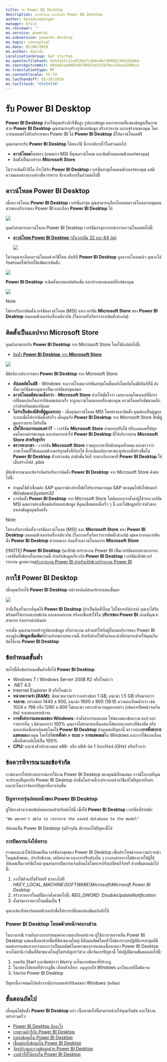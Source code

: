 ```yaml
---
title: รับ Power BI Desktop
description: ดาวน์โหลด และติดตั้ง Power BI Desktop
author: davidiseminger
manager: kfile
ms.reviewer: ''
ms.service: powerbi
ms.subservice: powerbi-desktop
ms.topic: conceptual
ms.date: 05/08/2019
ms.author: davidi
LocalizationGroup: Get started
ms.openlocfilehash: 5e5d143c21ad726e7cdb8a4bc99903238916bb64
ms.sourcegitcommit: 60dad5aa0d85db790553e537bf8ac34ee3289ba3
ms.translationtype: MT
ms.contentlocale: th-TH
ms.lasthandoff: 05/29/2019
ms.locfileid: "65454530"
---
```

# <a name="get-power-bi-desktop"></a>รับ Power BI Desktop
**Power BI Desktop** ช่วยให้คุณสร้างคิวรีขั้นสูง รูปแบบข้อมูล และรายงานที่แสดงข้อมูลเป็นภาพ ด้วย **Power BI Desktop** คุณสามารถสร้างรูปแบบข้อมูล สร้างรายงาน และแชร์งานของคุณ โดยการเผยแพร่ไปยังบริการของ Power BI ได้  **Power BI Desktop** มีให้ดาวน์โหลดฟรี

คุณสามารถรับ **Power BI Desktop** ได้สองวิธี ซึ่งจะอธิบายไว้ในส่วนต่อไป:

* **ดาวน์โหลด**โดยตรง (แพคเกจ MSI ที่คุณดาวน์โหลด และติดตั้งบนคอมพิวเตอร์ของคุณ)
* ติดตั้งเป็นแอปจาก **Microsoft Store**

ไม่ว่าจะติดตั้งวิธีใด ก็จะได้รับ **Power BI Desktop** เวอร์ชันล่าสุดในคอมพิวเตอร์ของคุณ แต่มีความแตกต่างบางอย่างที่ควรทราบ ซึ่งจะอธิบายในส่วนต่อไปนี้

## <a name="download-power-bi-desktop"></a>ดาวน์โหลด Power BI Desktop
เพื่อดาวน์โหลด **Power BI Desktop** เวอร์ชันล่าสุด คุณสามารถเลือกไอคอนดาวน์โหลดจากมุมบนขวาของบริการของ Power BI และเลือก **Power BI Desktop** ได้

![](media/desktop-get-the-desktop/getpbid_downloads.png)

คุณยังสามารถดาวน์โหลด Power BI Desktop เวอร์ชันล่าสุดจากหน้าการดาวน์โหลดต่อไปนี้:

* [**ดาวน์โหลด Power BI Desktop** (ทั้งเวอร์ชัน 32 และ 64 บิต)](https://powerbi.microsoft.com/desktop)
  
  [![](media/service-admin-power-bi-security/PBI_Security_01.png)](https://powerbi.microsoft.com/desktop)

ไม่ว่าคุณจะเลือกดาวน์โหลดด้วยวิธีไหน ทันทีที่ **Power BI Desktop** ถูกดาวน์โหลดแล้ว คุณจะได้รับพร้อมท์ให้เรียกใช้แฟ้มการติดตั้ง:

![](media/desktop-get-the-desktop/getpbid_3.png)

**Power BI Desktop** จะติดตั้งแบบแอปพลิเคชัน และทำงานบนเดสก์ท็อปของคุณ

![](media/desktop-get-the-desktop/designer_gsg_install.png)

> [!NOTE]
> ไม่รองรับการติดตั้งเวอร์ชันดาวน์โหลด (MSI) และเวอร์ชัน **Microsoft Store** ของ **Power BI Desktop** บนคอมพิวเตอร์เครื่องเดียวกัน (ในบางครั้งเรียกว่าการติดตั้ง*ข้างกัน*)
> 
> 

## <a name="install-as-an-app-from-the-microsoft-store"></a>ติดตั้งเป็นแอปจาก Microsoft Store
คุณยังสามารถรับ **Power BI Desktop** จาก Microsoft Store โดยใช้ลิงก์ต่อไปนี้:

* [ติดตั้ง **Power BI Desktop** จาก **Microsoft Store**](http://aka.ms/pbidesktopstore)

![](media/desktop-get-the-desktop/getpbid_04.png)

มีข้อดีบางประการของ **Power BI Desktop** จาก Microsoft Store:

* **อัปเดตอัตโนมัติ** - Windows จะดาวน์โหลดเวอร์ชันล่าสุดในพื้นหลังโดยอัตโนมัติทันทีที่มี ดังนั้นเวอร์ชันของคุณจะเป็นเวอร์ชันล่าสุดเสมอ
* **ดาวน์โหลดมีขนาดเล็กกว่า** - **Microsoft Store** ช่วยให้มั่นใจว่า เฉพาะคอมโพเนนต์ที่มีการเปลี่ยนแปลงในการอัปเดตแต่ละครั้ง จะถูกดาวน์โหลดลงเครื่องของคุณ ดาวน์โหลดจึงมีขนาดเล็กกว่าสำหรับแต่ละอัปเดต
* **ไม่จำเป็นต้องมีสิทธิ์ผู้ดูแลระบบ** - เมื่อคุณดาวน์โหลด MSI โดยตรงและติดตั้ง คุณต้องเป็นผู้ดูแลระบบเพื่อให้การติดตั้งสำเร็จ เมื่อคุณรับ **Power BI Desktop** จาก Microsoft Store สิทธิ์ผู้ดูแลระบบจะ*ไม่*จำเป็น
* **เปิดใช้งานการเผยแพร่ IT** - เวอร์ชัน **Microsoft Store** สามารถปรับใช้ หรือ*เผยแพร่*ให้ทุกคนในองค์กรของคุณ และสามารถทำให้ **Power BI Desktop** มีให้บริการผ่าน **Microsoft Store สำหรับธุรกิจ**
* **ตรวจหาภาษา** - เวอร์ชัน **Microsoft Store** รวมทุกภาษาที่สนับสนุนทั้งหมด และตรวจว่าภาษาไหนที่ใช้บนคอมพิวเตอร์ทุกครั้งที่เรียกใช้ ซึ่งจะมีผลกับภาษาของรูปแบบที่สร้างขึ้นใน **Power BI Desktop** ตัวอย่างเช่น ลำดับชั้นวันที่ จะตรงกับภาษาที่ **Power BI Desktop** ใช้เมื่อสร้างไฟล์ .pbix

มีข้อพิจารณาและข้อจำกัดสำหรับการติดตั้ง **Power BI Desktop** จาก Microsoft Store ดังต่อไปนี้:

* ถ้าคุณใช้ตัวเชื่อมต่อ SAP คุณอาจต้องย้ายไฟล์โปรแกรมควบคุม SAP ของคุณไปยังโฟลเดอร์ *Windows\System32*
* การติดตั้ง **Power BI Desktop** จาก Microsoft Store ไม่คัดลอกการตั้งค่าผู้ใช้จากเวอร์ชัน MSI คุณอาจต้องเชื่อมต่อกับแหล่งข้อมูล ที่คุณเชื่อมต่อเมื่อเร็ว ๆ นี้ และใส่ข้อมูลประจำตัวของแหล่งข้อมูลคุณอีกครั้ง 

> [!NOTE]
> ไม่รองรับการติดตั้งเวอร์ชันดาวน์โหลด (MSI) และ **Microsoft Store** ของ **Power BI Desktop** บนคอมพิวเตอร์เครื่องเดียวกัน (ในบางครั้งเรียกว่าการติดตั้ง*ข้างกัน*) คุณควรถอนการติดตั้ง **Power BI Desktop** ด้วยตนเอง ก่อนที่จะดาวน์โหลดจาก **Microsoft Store**
> 
> [!NOTE]
> **Power BI Desktop** รุ่นเซิร์ฟเวอร์รายงาน Power BI เป็นเวอร์ชันแยกต่างหากจากเวอร์ชันที่อธิบายในบทความนี้ สำหรับข้อมูลเกี่ยวกับ **Power BI Desktop** เวอร์ชันเซิร์ฟเวอร์รายงาน ดูบทความ[สร้างรายงาน Power BI สำหรับเซิร์ฟเวอร์รายงาน Power BI](report-server/quickstart-create-powerbi-report.md)
> 
> 

## <a name="using-power-bi-desktop"></a>การใช้ Power BI Desktop
เมื่อคุณเรียกใช้ **Power BI Desktop** หน้าจอ*ยินดีต้อนรับ*จะแสดงขึ้นมา

![](media/desktop-get-the-desktop/getpbid_05.png)

ถ้านี่เป็นครั้งแรกที่คุณใช้ **Power BI Desktop** (ถ้าเป็นติดตั้งใหม่ ไม่ใช่การอัปเกรด) คุณจะได้รับพร้อมท์ให้กรอกแบบฟอร์ม และตอบคำถาม หรือลงชื่อเข้าใช้ใน **บริการของ Power BI** ก่อนที่คุณจะสามารถ สามารถดำเนินต่อ

จากนั้น คุณสามารถสร้างรูปแบบข้อมูล หรือรายงาน แล้วแชร์ให้กับผู้อื่นบนบริการของ Power BI ลองดูลิงก์**ข้อมูลเพิ่มเติม**ที่ส่วนท้ายของบทความนี้ สำหรับลิงก์ไปยังคำแนะนำที่สามารถช่วยให้คุณเริ่มต้นใช้งาน **Power BI Desktop**

## <a name="minimum-requirements"></a>ข้อกำหนดขั้นต่ำ
ต่อไปนี้คือข้อกำหนดขั้นต่ำเพื่อใช้ **Power BI Desktop**:

* Windows 7 / Windows Server 2008 R2 หรือใหม่กว่า
* .NET 4.5
* Internet Explorer 9 หรือใหม่กว่า
* **หน่วยความจำ (RAM):** มีหน่วยความจำว่างอย่างน้อย 1 GB, แนะนำ 1.5 GB หรือมากกว่า
* **จอภาพ:** อย่างน้อย 1440 x 900, แนะนำ 1600 x 900 (16:9) ความละเอียดต่ำกว่า เช่น 1024 x 768 หรือ 1280 x 800 ไม่แนะนำ เพราะตัวควบคุมบางอย่าง (เช่นการปิดหน้าจอเริ่มต้น) จะแสดงเลยหน้าจอ
* **การตั้งค่าการแสดงผลของ Windows:** ถ้าตั้งค่าการแสดงผล ให้ขนาดของข้อความ แอป และรายการอื่น ๆ มีค่ามากกว่า 100% คุณอาจไม่สามารถเห็นกล่องโต้ตอบบางอย่างที่ต้องปิด หรือตอบกลับเพื่อดำเนินต่อโดยใช้ **Power BI Desktop** ถ้าคุณพบปัญหานี้ ตรวจสอบ**การตั้งค่าการแสดงผล**ของคุณ โดยไปที่**การตั้งค่า > ระบบ > การแสดงผล**ใน Windows และการใช้แถบเลื่อนเพื่อตั้งค่ากลับไปเป็น 100%
* **CPU:** แนะนำตัวประมวลผล x86- หรือ x64-บิต 1 กิกะเฮิร์ตซ์ (GHz) หรือเร็วกว่า

## <a name="considerations-and-limitations"></a>ข้อควรพิจารณาและข้อจำกัด

เราต้องการให้ประสบการณ์การใช้งาน Power BI Desktop ของคุณดีเยี่ยมเสมอ อาจมีโอกาสที่คุณจะประสบปัญหากับ Power BI Desktop ดังนั้นในส่วนนี้จะประกอบด้วยวิธีแก้ไขปัญหาหรือคำแนะนำในการจัดการปัญหาที่อาจเกิดขึ้น 

### <a name="issues-when-using-previous-releases-of-power-bi-desktop"></a>ปัญหาจากรุ่นก่อนหน้าของ Power BI Desktop

ผู้ใช้บางส่วนจะพบข้อผิดพลาดคล้ายกับต่อไปนี้ เมื่อใช้ **Power BI Desktop** เวอร์ชันที่ล้าสมัย: 

    "We weren't able to restore the saved database to the model" 

อัปเดตเป็น Power BI Desktop รุ่นปัจจุบัน มักจะแก้ไขปัญหานี้ได้

### <a name="disabling-notifications"></a>การปิดการแจ้งให้ทราบ
เราขอแนะนำให้อัปเดตเป็นเวอร์ชันล่าสุดของ Power BI Desktop เพื่อประโยชน์จากความก้าวหน้าในคุณลักษณะ, ประสิทธิภาพ, เสถียรภาพ และการปรับปรุงอื่น ๆ บางองค์กรอาจไม่ต้องการให้ผู้ใช้อัปเดตเป็นเวอร์ชันใหม่ คุณสามารถปิดการแจ้งเตือนได้โดยการปรับเปลี่ยนรีจิสทรี ด้วยขั้นตอนต่อไปนี้:

1. การใช้ตัวแก้ไขรีจิสทรี นำทางไปที่ *HKEY_LOCAL_MACHINE\SOFTWARE\Microsoft\Microsoft Power BI Desktop*
2. สร้างรายการใหม่ที่มีการตั้งค่าต่อไปนี้: *REG_DWORD: DisableUpdateNotification*
3. ตั้งค่าของรายการใหม่นั้นเป็น **1**

คุณจะต้องรีสตาร์ตคอมพิวเตอร์เพื่อให้การเปลี่ยนแปลงมีผลบังคับใช้

### <a name="power-bi-desktop-loads-with-a-partial-screen"></a>Power BI Desktop โหลดด้วยหน้าจอบางส่วน

ในบางกรณี รวมถึงบางการกำหนดค่าความละเอียดหน้าจอ ผู้ใช้บางรายอาจเห็น Power BI Desktop แสดงเนื้อหาด้วยพื้นที่สีดำขนาดใหญ่ นี่คือผลลัพธ์โดยทั่วไปของระบบปฏิบัติการล่าสุดที่มีผลต่อการแสดงรายการมากกว่าเป็นผลลัพธ์โดยตรงของการแสดงเนื้อหาของ Power BI Desktop หากไม่คำนึงว่าพื้นที่สีดำขนาดใหญ่ไม่สำคัญเท่าวิชวล เพื่อจัดการปัญหานี้ ให้ปฏิบัติตามขั้นตอนต่อไปนี้:

1. กดแป้น Start และพิมพ์คำว่า *blurry* ลงในแถบค้นหาที่ปรากฏ
2. ในกล่องโต้ตอบที่ปรากฏขึ้น เลือกตัวเลือก: *อนุญาตให้ Windows แก้ไขแอปที่ไม่ชัดเจน*
3. รีสตาร์ต Power BI Desktop

ปัญหานี้อาจหมดไปหลังจากมีการเผยแพร่อัปเดตของ Windows รุ่นถัดมา 
 

## <a name="next-steps"></a>ขั้นตอนถัดไป
เมื่อคุณได้ติดตั้ง **Power BI Desktop** แล้ว เนื้อหาต่อไปนี้สามารถช่วยให้คุณเริ่มต้น และใช้งานอย่างรวดเร็ว:

* [Power BI Desktop คืออะไร](desktop-what-is-desktop.md)
* [ภาพรวมคิวรี่กับ Power BI Desktop](desktop-query-overview.md)
* [แหล่งข้อมูลใน Power BI Desktop](desktop-data-sources.md)
* [เชื่อมต่อกับข้อมูลใน Power BI Desktop](desktop-connect-to-data.md)
* [จัดรูปร่างและรวมข้อมูลด้วย Power BI Desktop](desktop-shape-and-combine-data.md)
* [งานคิวรี่ที่ใช้บ่อยใน Power BI Desktop](desktop-common-query-tasks.md)   

